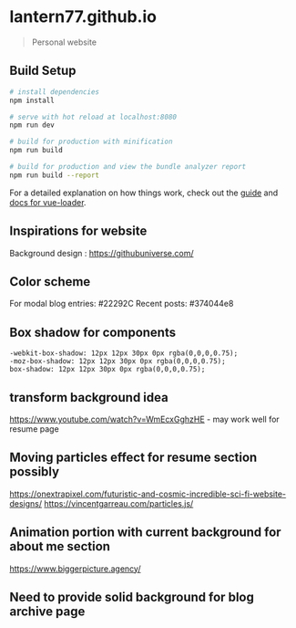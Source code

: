 # lantern77.github.io

> Personal website

## Build Setup

``` bash
# install dependencies
npm install

# serve with hot reload at localhost:8080
npm run dev

# build for production with minification
npm run build

# build for production and view the bundle analyzer report
npm run build --report
```

For a detailed explanation on how things work, check out the [guide](http://vuejs-templates.github.io/webpack/) and [docs for vue-loader](http://vuejs.github.io/vue-loader).


## Inspirations for website
Background design : https://githubuniverse.com/

## Color scheme
For modal blog entries: #22292C
Recent posts: #374044e8

## Box shadow for components
```
-webkit-box-shadow: 12px 12px 30px 0px rgba(0,0,0,0.75);
-moz-box-shadow: 12px 12px 30px 0px rgba(0,0,0,0.75);
box-shadow: 12px 12px 30px 0px rgba(0,0,0,0.75);
```

## transform background idea
https://www.youtube.com/watch?v=WmEcxGghzHE - may work well for resume page

## Moving particles effect for resume section possibly
https://onextrapixel.com/futuristic-and-cosmic-incredible-sci-fi-website-designs/
https://vincentgarreau.com/particles.js/

## Animation portion with current background for about me section
https://www.biggerpicture.agency/

## Need to provide solid background for blog archive page
